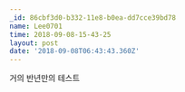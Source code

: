 ```yaml
---
_id: 86cbf3d0-b332-11e8-b0ea-dd7cce39bd78
name: Lee0701
time: 2018-09-08-15-43-25
layout: post
date: '2018-09-08T06:43:43.360Z'
---
```

거의 반년만의 테스트
